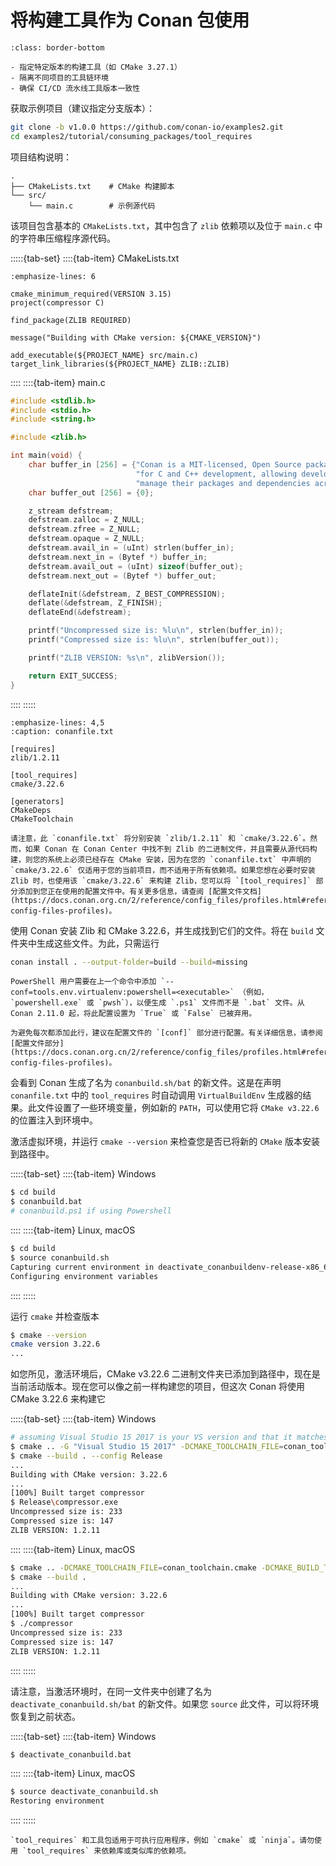 # 将构建工具作为 Conan 包使用

```{topic} 典型应用场景
:class: border-bottom

- 指定特定版本的构建工具（如 CMake 3.27.1）
- 隔离不同项目的工具链环境
- 确保 CI/CD 流水线工具版本一致性
```

获取示例项目（建议指定分支版本）：

```bash
git clone -b v1.0.0 https://github.com/conan-io/examples2.git
cd examples2/tutorial/consuming_packages/tool_requires
```

项目结构说明：

```
.
├── CMakeLists.txt    # CMake 构建脚本
└── src/
    └── main.c        # 示例源代码
```

该项目包含基本的 `CMakeLists.txt`，其中包含了 `zlib` 依赖项以及位于 `main.c` 中的字符串压缩程序源代码。

:::::{tab-set}
::::{tab-item} CMakeLists.txt
```{code-block} cmake
:emphasize-lines: 6

cmake_minimum_required(VERSION 3.15)
project(compressor C)

find_package(ZLIB REQUIRED)

message("Building with CMake version: ${CMAKE_VERSION}")

add_executable(${PROJECT_NAME} src/main.c)
target_link_libraries(${PROJECT_NAME} ZLIB::ZLIB)
```
::::
::::{tab-item} main.c
```cpp
#include <stdlib.h>
#include <stdio.h>
#include <string.h>

#include <zlib.h>

int main(void) {
    char buffer_in [256] = {"Conan is a MIT-licensed, Open Source package manager for C and C++ development "
                            "for C and C++ development, allowing development teams to easily and efficiently "
                            "manage their packages and dependencies across platforms and build systems."};
    char buffer_out [256] = {0};

    z_stream defstream;
    defstream.zalloc = Z_NULL;
    defstream.zfree = Z_NULL;
    defstream.opaque = Z_NULL;
    defstream.avail_in = (uInt) strlen(buffer_in);
    defstream.next_in = (Bytef *) buffer_in;
    defstream.avail_out = (uInt) sizeof(buffer_out);
    defstream.next_out = (Bytef *) buffer_out;

    deflateInit(&defstream, Z_BEST_COMPRESSION);
    deflate(&defstream, Z_FINISH);
    deflateEnd(&defstream);

    printf("Uncompressed size is: %lu\n", strlen(buffer_in));
    printf("Compressed size is: %lu\n", strlen(buffer_out));

    printf("ZLIB VERSION: %s\n", zlibVersion());

    return EXIT_SUCCESS;
}
```
::::
:::::

```{code-block} ini
:emphasize-lines: 4,5
:caption: conanfile.txt

[requires]
zlib/1.2.11

[tool_requires]
cmake/3.22.6

[generators]
CMakeDeps
CMakeToolchain
```

```{note}
请注意，此 `conanfile.txt` 将分别安装 `zlib/1.2.11` 和 `cmake/3.22.6`。然而，如果 Conan 在 Conan Center 中找不到 Zlib 的二进制文件，并且需要从源代码构建，则您的系统上必须已经存在 CMake 安装，因为在您的 `conanfile.txt` 中声明的 `cmake/3.22.6` 仅适用于您的当前项目，而不适用于所有依赖项。如果您想在必要时安装 Zlib 时，也使用该 `cmake/3.22.6` 来构建 Zlib，您可以将 `[tool_requires]` 部分添加到您正在使用的配置文件中。有关更多信息，请查阅 [配置文件文档](https://docs.conan.org.cn/2/reference/config_files/profiles.html#reference-config-files-profiles)。
```

使用 Conan 安装 Zlib 和 CMake 3.22.6，并生成找到它们的文件。将在 `build` 文件夹中生成这些文件。为此，只需运行

```bash
conan install . --output-folder=build --build=missing
```

````{tip} 
PowerShell 用户需要在上一个命令中添加 `--conf=tools.env.virtualenv:powershell=<executable>` （例如，`powershell.exe` 或 `pwsh`），以便生成 `.ps1` 文件而不是 `.bat` 文件。从 Conan 2.11.0 起，将此配置设置为 `True` 或 `False` 已被弃用。

为避免每次都添加此行，建议在配置文件的 `[conf]` 部分进行配置。有关详细信息，请参阅 [配置文件部分](https://docs.conan.org.cn/2/reference/config_files/profiles.html#reference-config-files-profiles)。
````

会看到 Conan 生成了名为 `conanbuild.sh/bat` 的新文件。这是在声明 `conanfile.txt` 中的 `tool_requires` 时自动调用 `VirtualBuildEnv` 生成器的结果。此文件设置了一些环境变量，例如新的 `PATH`，可以使用它将 `CMake v3.22.6` 的位置注入到环境中。

激活虚拟环境，并运行 `cmake --version` 来检查您是否已将新的 `CMake` 版本安装到路径中。

:::::{tab-set} 
::::{tab-item} Windows
```bash
$ cd build
$ conanbuild.bat
# conanbuild.ps1 if using Powershell
```
::::
::::{tab-item} Linux, macOS
```bash
$ cd build
$ source conanbuild.sh
Capturing current environment in deactivate_conanbuildenv-release-x86_64.sh
Configuring environment variables
```
::::
:::::

运行 `cmake` 并检查版本
```bash
$ cmake --version
cmake version 3.22.6
...
```

如您所见，激活环境后，CMake v3.22.6 二进制文件夹已添加到路径中，现在是当前活动版本。现在您可以像之前一样构建您的项目，但这次 Conan 将使用 CMake 3.22.6 来构建它

:::::{tab-set} 
::::{tab-item} Windows
```bash
# assuming Visual Studio 15 2017 is your VS version and that it matches your default profile
$ cmake .. -G "Visual Studio 15 2017" -DCMAKE_TOOLCHAIN_FILE=conan_toolchain.cmake
$ cmake --build . --config Release
...
Building with CMake version: 3.22.6
...
[100%] Built target compressor
$ Release\compressor.exe
Uncompressed size is: 233
Compressed size is: 147
ZLIB VERSION: 1.2.11
```
::::
::::{tab-item} Linux, macOS
```bash
$ cmake .. -DCMAKE_TOOLCHAIN_FILE=conan_toolchain.cmake -DCMAKE_BUILD_TYPE=Release
$ cmake --build .
...
Building with CMake version: 3.22.6
...
[100%] Built target compressor
$ ./compressor
Uncompressed size is: 233
Compressed size is: 147
ZLIB VERSION: 1.2.11
```
::::
:::::

请注意，当激活环境时，在同一文件夹中创建了名为 `deactivate_conanbuild.sh/bat` 的新文件。如果您 `source` 此文件，可以将环境恢复到之前状态。

:::::{tab-set} 
::::{tab-item} Windows
```bash
$ deactivate_conanbuild.bat
```
::::
::::{tab-item} Linux, macOS
```bash
$ source deactivate_conanbuild.sh
Restoring environment
```
::::
:::::

```{admonition} 最佳实践
`tool_requires` 和工具包适用于可执行应用程序，例如 `cmake` 或 `ninja`。请勿使用 `tool_requires` 来依赖库或类似库的依赖项。
```
